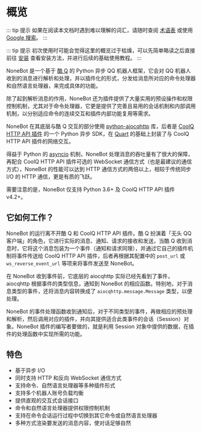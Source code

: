 # 概览

::: tip 提示
如果在阅读本文档时遇到难以理解的词汇，请随时查阅 [术语表](/glossary.md) 或使用 [Google 搜索](https://www.google.com/ncr)。
:::

::: tip 提示
初次使用时可能会觉得这里的概览过于枯燥，可以先简单略读之后直接前往 [安装](/guide/installation.md) 查看安装方法，并进行后续的基础使用教程。
:::

NoneBot 是一个基于 [酷 Q](https://cqp.cc/) 的 Python 异步 QQ 机器人框架，它会对 QQ 机器人收到的消息进行解析和处理，并以插件化的形式，分发给消息所对应的命令处理器和自然语言处理器，来完成具体的功能。

除了起到解析消息的作用，NoneBot 还为插件提供了大量实用的预设操作和权限控制机制，尤其对于命令处理器，它更是提供了完善且易用的会话机制和内部调用机制，以分别适应命令的连续交互和插件内部功能复用等需求。

NoneBot 在其底层与酷 Q 交互的部分使用 [python-aiocqhttp](https://github.com/richardchien/python-aiocqhttp) 库，后者是 [CoolQ HTTP API 插件](https://cqhttp.cc/) 的一个 Python 异步 SDK，在 [Quart](https://pgjones.gitlab.io/quart/) 的基础上封装了与 CoolQ HTTP API 插件的网络交互。

得益于 Python 的 [asyncio](https://docs.python.org/3/library/asyncio.html) 机制，NoneBot 处理消息的吞吐量有了很大的保障，再配合 CoolQ HTTP API 插件可选的 WebSocket 通信方式（也是最建议的通信方式），NoneBot 的性能可以达到 HTTP 通信方式的两倍以上，相较于传统同步 I/O 的 HTTP 通信，更是有质的飞跃。

需要注意的是，NoneBot 仅支持 Python 3.6+ 及 CoolQ HTTP API 插件 v4.2+。

## 它如何工作？

NoneBot 的运行离不开酷 Q 和 CoolQ HTTP API 插件。酷 Q 扮演着「无头 QQ 客户端」的角色，它进行实际的消息、通知、请求的接收和发送，当酷 Q 收到消息时，它将这个消息包装为一个事件（通知和请求同理），并通过它自己的插件机制将事件传送给 CoolQ HTTP API 插件，后者再根据其配置中的 `post_url` 或 `ws_reverse_event_url` 等项来将事件发送至 NoneBot。

在 NoneBot 收到事件前，它底层的 aiocqhttp 实际已经先看到了事件，aiocqhttp 根据事件的类型信息，通知到 NoneBot 的相应函数。特别地，对于消息类型的事件，还将消息内容转换成了 `aiocqhttp.message.Message` 类型，以便处理。

NoneBot 的事件处理函数收到通知后，对于不同类型的事件，再做相应的预处理和解析，然后调用对应的插件，并向其提供适合此类事件的会话（Session）对象。NoneBot 插件的编写者要做的，就是利用 Session 对象中提供的数据，在插件的处理函数中实现所需的功能。

## 特色

- 基于异步 I/O
- 同时支持 HTTP 和反向 WebSocket 通信方式
- 支持命令、自然语言处理器等多种插件形式
- 支持多个机器人账号负载均衡
- 提供直观的交互式会话接口
- 命令和自然语言处理器提供权限控制机制
- 支持在命令会话运行过程中切换到其它命令或自然语言处理器
- 多种方式渲染要发送的消息内容，使对话足够自然
